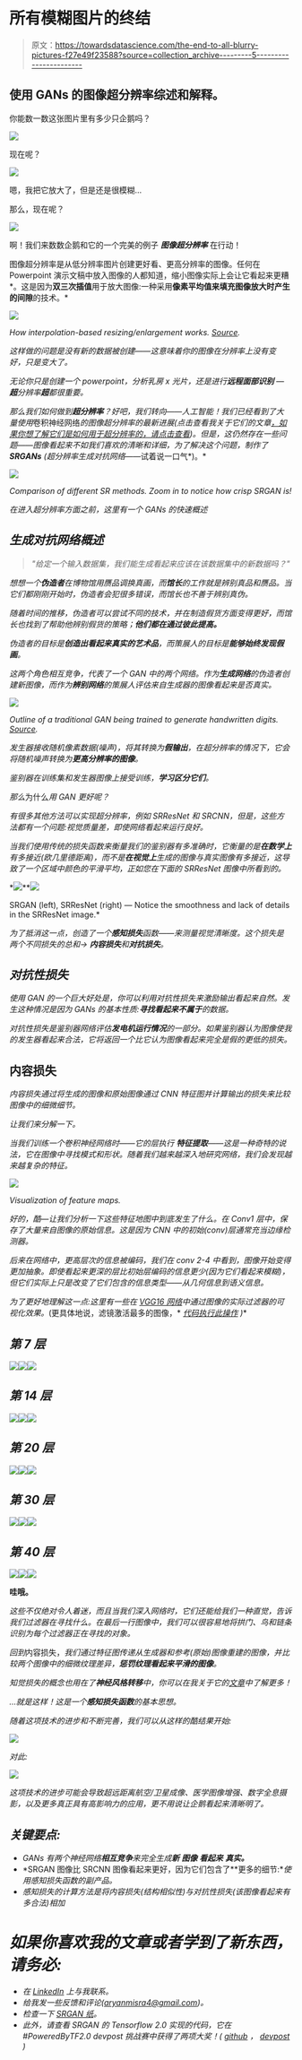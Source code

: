# 所有模糊图片的终结

> 原文：<https://towardsdatascience.com/the-end-to-all-blurry-pictures-f27e49f23588?source=collection_archive---------5----------------------->

## 使用 GANs 的图像超分辨率综述和解释。

你能数一数这张图片里有多少只企鹅吗？

![](img/60b2a02b754a51f10607d445826d0342.png)

现在呢？

![](img/dead150837e42f8993f56098a527bbe4.png)

嗯，我把它放大了，但是还是很模糊…

那么，现在呢？

![](img/92f4d97f44c3b1e6ec1ef72d91cd4b2b.png)

啊！我们来数数企鹅和它的一个完美的例子 ***图像超分辨率*** 在行动！

图像超分辨率是从低分辨率图片创建更好看、更高分辨率的图像。任何在 Powerpoint 演示文稿中放入图像的人都知道，缩小图像实际上会让它看起来更糟*。这是因为**双三次插值**用于放大图像:一种采用**像素平均值来填充图像放大时产生的间隙**的技术。*

*![](img/edf29507be0003152c83d280f03eaec6.png)*

*How interpolation-based resizing/enlargement works. [Source](https://www.cambridgeincolour.com/tutorials/image-interpolation.htm).*

*这样做的问题是没有新的数据被创建——这意味着你的图像在分辨率上没有变好，只是变大了。*

*无论你只是创建一个 powerpoint，分析乳房 x 光片，还是进行**远程面部识别** *—* **超**分辨率**超**都很重要。*

*那么我们如何做到**超分辨率**？好吧，我们转向——人工智能！我们已经看到了大量使用*卷积神经网络*的图像超分辨率的最新进展(点击查看我关于它们的文章[，如果你想了解它们是如何用于超分辨率的，请点击](/classifying-skin-lesions-with-convolutional-neural-networks-fc1302c60d54)[查看](https://medium.com/coinmonks/review-srcnn-super-resolution-3cb3a4f67a7c))。但是，这仍然存在一些问题——图像看起来不如我们喜欢的清晰和详细，为了解决这个问题，制作了 **SRGANs** (超分辨率生成对抗网络*——试着说一口气*)。*

*![](img/eb46ee135449790fd1bea10ef4985263.png)*

*Comparison of different SR methods. Zoom in to notice how crisp SRGAN is!*

*在进入超分辨率方面之前，这里有一个 GANs 的快速概述*

## *生成对抗网络概述*

> *"给定一个输入数据集，我们能生成看起来应该在该数据集中的新数据吗？"*

*想想一个**伪造者**在博物馆用赝品调换真画，而**馆长**的工作就是辨别真品和赝品。当它们都刚刚开始时，伪造者会犯很多错误，而馆长也不善于辨别真伪。*

*随着时间的推移，伪造者可以尝试不同的技术，并在制造假货方面变得更好，而馆长也找到了帮助他辨别假货的策略；**他们都在通过彼此提高。***

*伪造者的目标是**创造出看起来真实的艺术品**，而策展人的目标是**能够始终发现假画**。*

*这两个角色相互竞争，代表了一个 GAN 中的两个网络。作为**生成网络**的伪造者创建新图像，而作为**辨别网络**的策展人评估来自生成器的图像看起来是否真实。*

*![](img/eb56f3eab460cc54754aeeb2549c813f.png)*

*Outline of a traditional GAN being trained to generate handwritten digits. [Source](https://www.google.com/url?sa=i&source=images&cd=&cad=rja&uact=8&ved=2ahUKEwim5dTu2e_kAhVHsZ4KHSsGDJEQjRx6BAgBEAQ&url=https%3A%2F%2Fskymind.ai%2Fwiki%2Fgenerative-adversarial-network-gan&psig=AOvVaw3iuMEvLAung_3xMKVx8tHp&ust=1569628979213810).*

*发生器接收随机像素数据(噪声)，将其转换为**假输出**，在超分辨率的情况下，它会将随机噪声转换为**更高分辨率的图像**。*

*鉴别器在训练集和发生器图像上接受训练，**学习区分它们**。*

*那么*为什么*用 GAN 更好呢？*

*有很多其他方法可以实现超分辨率，例如 SRResNet 和 SRCNN，但是，这些方法都有一个问题:视觉质量差，即使网络看起来运行良好。*

*当我们使用传统的损失函数来衡量我们的鉴别器有多准确时，它衡量的是**在数学上**有多接近(欧几里德距离)，而不是**在视觉上**生成的图像与真实图像有多接近，这导致了一个区域中颜色的平滑平均，正如您在下面的 SRResNet 图像中所看到的。*

*![](img/14003db93efdb571b9369e87bef3e2a9.png)**![](img/0ec7e98dd1ce4c22cc3eb07127e6c7d6.png)

SRGAN (left), SRResNet (right) — Notice the smoothness and lack of details in the SRResNet image.* 

*为了抵消这一点，创造了一个**感知损失**函数——来测量视觉清晰度。这个损失是两个不同损失的总和→ **内容损失**和**对抗损失**。*

## *对抗性损失*

*使用 GAN 的一个巨大好处是，你可以利用对抗性损失来激励输出看起来自然。发生这种情况是因为 GANs 的基本性质:**寻找看起来不属于**的数据。*

*对抗性损失是鉴别器网络评估**发电机运行情况**的一部分。如果鉴别器认为图像使我的发生器看起来合法，它将返回一个比它认为图像看起来完全是假的更低的损失。*

## ****内容损失****

*内容损失通过将生成的图像和原始图像通过 CNN 特征图并计算输出的损失来比较图像中的细微细节。*

*让我们来分解一下。*

*当我们训练一个卷积神经网络时——它的层执行 ***特征提取***——这是一种奇特的说法，它在图像中寻找模式和形状。随着我们越来越深入地研究网络，我们会发现越来越复杂的特征。*

*![](img/33f3be5ad76e410fa2e000333c22f4dd.png)*

*Visualization of feature maps.*

*好的，酷—让我们分析一下这些特征地图中到底发生了什么。在 Conv1 层中，保存了大量来自图像的原始信息。这是因为 CNN 中的初始(conv)层通常充当边缘检测器。*

*后来在网络中，更高层次的信息被编码，我们在 conv 2-4 中看到，图像开始变得更加抽象。即使看起来更深的层比初始层编码的信息更少(因为它们看起来模糊)，但它们实际上只是改变了它们包含的信息类型——从几何信息到语义信息。*

*为了更好地理解这一点:这里有一些在 [VGG16 网络](https://neurohive.io/en/popular-networks/vgg16/)中通过图像的实际过滤器的可视化效果。*(更具体地说，滤镜激活最多的图像，* [*代码执行此操作*](https://github.com/fg91/visualizing-cnn-feature-maps) *)**

## *第 7 层*

*![](img/09c9b53d7922d1d5667fc32d9aa93a1f.png)**![](img/fbb8d861271642c5d659067c41edfe14.png)**![](img/4841865df3ff958c5a6ce6cc43433426.png)*

## *第 14 层*

*![](img/7a35f3ab11d5e68427426a30db3bfadb.png)**![](img/edc063ddec6379cd70f16cebff495f92.png)**![](img/c9469f1194d1533dea6fb51d317c9944.png)*

## *第 20 层*

*![](img/9b8a3ac54b681469b7fb7a0426b70d6b.png)**![](img/d23def8e44e9f4e184b44e4f902e6c34.png)**![](img/fe4fcc3cfce19a0a6108ab0bbde579d4.png)*

## *第 30 层*

*![](img/51b992530b01c213ea12e61e319e82b5.png)**![](img/088bd56be8153cc3ce40b8356c162f20.png)**![](img/d3975de069d716ffe09c4d002a407ecc.png)*

## *第 40 层*

*![](img/d9848ff7f06c156aa7de2fc2d764c13d.png)**![](img/c0ee0b85cb38fdf0277f487b99f76602.png)**![](img/7495491a95c0343b2618f7fecbec6609.png)*

**哇哦。**

*这些不仅绝对令人着迷，而且当我们深入网络时，它们还能给我们一种直觉，告诉我们过滤器在寻找什么。在最后一行图像中，我们可以很容易地将拱门、鸟和链条识别为每个过滤器正在寻找的对象。*

*回到*内容损失，*我们通过特征图传递从生成器和参考(原始)图像重建的图像，并比较两个图像中的细微纹理差异，**惩罚纹理看起来平滑的图像**。*

*知觉损失的概念也用在了**神经风格转移**中，你可以在我关于它的[文章](/making-art-with-your-webcam-ac6d0f5504f4)中了解更多！*

*…就是这样！这是一个**感知损失函数**的基本思想。*

*随着这项技术的进步和不断完善，我们可以从这样的酷结果开始:*

*![](img/88b70f21ee3fc587bcb49c675efd2522.png)*

*对此:*

*![](img/1329cad4dc68154c603b9488df5a4feb.png)*

*这项技术的进步可能会导致超远距离航空/卫星成像、医学图像增强、数字全息摄影，以及更多真正具有高影响力的应用，更不用说让企鹅看起来清晰明了。*

## *关键要点:*

*   *GANs 有两个神经网络**相互竞争**来完全生成**新** **图像** **看起来** **真实。***
*   *SRGAN 图像比 SRCNN 图像看起来更好，因为它们包含了**更多的细节:**使用感知损失函数的副产品。*
*   *感知损失的计算方法是将内容损失(结构相似性)与对抗性损失(该图像看起来有多合法)相加*

# ***如果你喜欢我的文章或者学到了新东西，请务必:***

*   *在 [LinkedIn](https://www.linkedin.com/in/aryan-misra/) 上与我联系。*
*   *给我发一些反馈和评论(aryanmisra4@gmail.com)。*
*   *检查一下 [SRGAN 纸](https://arxiv.org/abs/1609.04802)。*
*   *此外，请查看 SRGAN 的 Tensorflow 2.0 实现的代码，它在#PoweredByTF2.0 devpost 挑战赛中获得了两项大奖！( [github](https://github.com/aryanmisra/NeuraScale/) ， [devpost](https://devpost.com/software/neurascale) )*